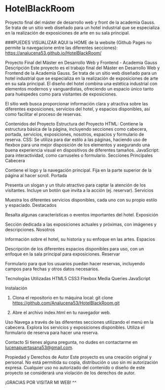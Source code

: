 # HotelBlackRoom
Proyecto final del máster de desarrollo web y front de la academia Gauss. Se trata de un sitio web diseñado para un hotel industrial que se especializa en la realización de exposiciones de arte en su sala principal.

###PUEDES VISUALIZAR AQUI la HOME de la website (Github Pages no permite la navegacione entre las diferentes secciones):
https://analucena53.github.io/HotelBlackRoom/

Proyecto Final del Máster en Desarrollo Web y Frontend - Academia Gauss
Descripción
Este proyecto es el trabajo final del Máster en Desarrollo Web y Frontend de la Academia Gauss. Se trata de un sitio web diseñado para un hotel industrial que se especializa en la realización de exposiciones de arte en su sala principal. El diseño del hotel combina una estética industrial con elementos modernos y vanguardistas, ofreciendo un espacio único tanto para huéspedes como para visitantes de exposiciones.

El sitio web busca proporcionar información clara y atractiva sobre las diferentes exposiciones, servicios del hotel, y espacios disponibles, así como facilitar el proceso de reservas.

Contenidos del Proyecto
Estructura del Proyecto
HTML: Contiene la estructura básica de la página, incluyendo secciones como cabecera, portada, servicios, exposiciones, nosotros, espacios y formulario de reserva.
CSS: Se utiliza para dar estilo a las páginas, haciendo uso de flexbox para una mejor disposición de los elementos y asegurando una buena experiencia visual en dispositivos de diferentes tamaños.
JavaScript: para interactividad, como carruseles o formulario.
Secciones Principales
Cabecera

Contiene el logo y la navegación principal.
Fija en la parte superior de la página al hacer scroll.
Portada

Presenta un slogan y un título atractivo para captar la atención de los visitantes.
Incluye un botón que invita a la acción (ej. reservar).
Servicios

Muestra los diferentes servicios disponibles, cada uno con su propio estilo y espaciado.
Destacados

Resalta algunas características o eventos importantes del hotel.
Exposición

Sección dedicada a las exposiciones actuales y próximas, con imágenes y descripciones.
Nosotros

Información sobre el hotel, su historia y su enfoque en las artes.
Espacios

Descripción de los diferentes espacios disponibles para uso, con un enfoque en la sala principal para exposiciones.
Reservar

Formulario para que los usuarios puedan hacer reservas, incluyendo campos para fechas y otros datos necesarios.

Tecnologías Utilizadas
HTML5
CSS3
Flexbox
Media Queries
JavaScript 

Instalación
1. Clona el repositorio en tu máquina local:
git clone https://github.com/Analucena53/HotelBlackRoom.git

2. Abre el archivo index.html en tu navegador web.

Uso
Navega a través de las diferentes secciones utilizando el menú en la cabecera.
Explora los servicios y exposiciones disponibles.
Utiliza el formulario de reserva para hacer una reserva.

Contacto
Si tienes alguna pregunta, no dudes en contactarme en lucenapuertasana53@gmail.com.

Propiedad y Derechos de Autor
Este proyecto es una creación original y personal. No está permitida su copia, distribución o uso sin mi autorización expresa. Cualquier uso no autorizado del contenido o diseño de este proyecto se considerará una violación de los derechos de autor.

¡GRACIAS POR VISITAR MI WEB! ^^

